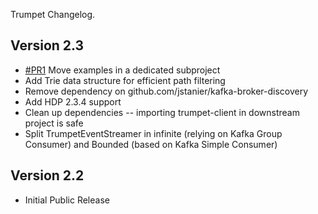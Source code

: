 
Trumpet Changelog.

## Version 2.3

* [#PR1]() Move examples in a dedicated subproject
* Add Trie data structure for efficient path filtering
* Remove dependency on github.com/jstanier/kafka-broker-discovery
* Add HDP 2.3.4 support
* Clean up dependencies -- importing trumpet-client in downstream project is safe
* Split TrumpetEventStreamer in infinite (relying on Kafka Group Consumer) and Bounded (based on Kafka Simple Consumer)

## Version 2.2

* Initial Public Release
